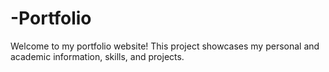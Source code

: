 # -Portfolio
Welcome to my portfolio website! This project showcases my personal and academic information, skills, and projects.

